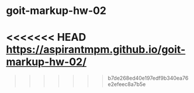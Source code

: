 # goit-markup-hw-02
<<<<<<< HEAD
https://aspirantmpm.github.io/goit-markup-hw-02/
=======
>>>>>>> b7de268ed40e197edf9b340ea76e2efeec8a7b5e
